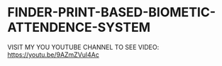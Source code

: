 # FINDER-PRINT-BASED-BIOMETIC-ATTENDENCE-SYSTEM
VISIT MY YOU YOUTUBE CHANNEL TO SEE VIDEO: https://youtu.be/9AZmZVul4Ac
